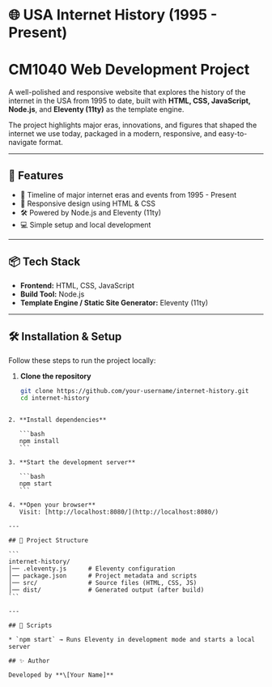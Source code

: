 
# 🌐 USA Internet History (1995 - Present) 
# CM1040 Web Development Project

A well-polished and responsive website that explores the history of the internet in the USA from 1995 to date, built with **HTML, CSS, JavaScript, Node.js**, and **Eleventy (11ty)** as the template engine.  

The project highlights major eras, innovations, and figures that shaped the internet we use today, packaged in a modern, responsive, and easy-to-navigate format.

---

## 🚀 Features
- 📜 Timeline of major internet eras and events from 1995 - Present
- 🎨 Responsive design using HTML & CSS  
- 🛠️ Powered by Node.js and Eleventy (11ty)  
- 💻 Simple setup and local development  

---

## 📦 Tech Stack
- **Frontend:** HTML, CSS, JavaScript  
- **Build Tool:** Node.js  
- **Template Engine / Static Site Generator:** Eleventy (11ty)  

---

## 🛠️ Installation & Setup

Follow these steps to run the project locally:

1. **Clone the repository**  
   ```bash
   git clone https://github.com/your-username/internet-history.git
   cd internet-history
````

2. **Install dependencies**

   ```bash
   npm install
   ```

3. **Start the development server**

   ```bash
   npm start
   ```

4. **Open your browser**
   Visit: [http://localhost:8080/](http://localhost:8080/)

---

## 📂 Project Structure

```
internet-history/
│── .eleventy.js      # Eleventy configuration
│── package.json      # Project metadata and scripts
│── src/              # Source files (HTML, CSS, JS)
│── dist/             # Generated output (after build)
```

---

## 📜 Scripts

* `npm start` → Runs Eleventy in development mode and starts a local server

## ✨ Author

Developed by **\[Your Name]**
